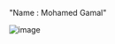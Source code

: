 "Name : Mohamed Gamal" 

![image](https://github.com/user-attachments/assets/7dc7aed5-ccf5-4117-8291-56a933773290)
